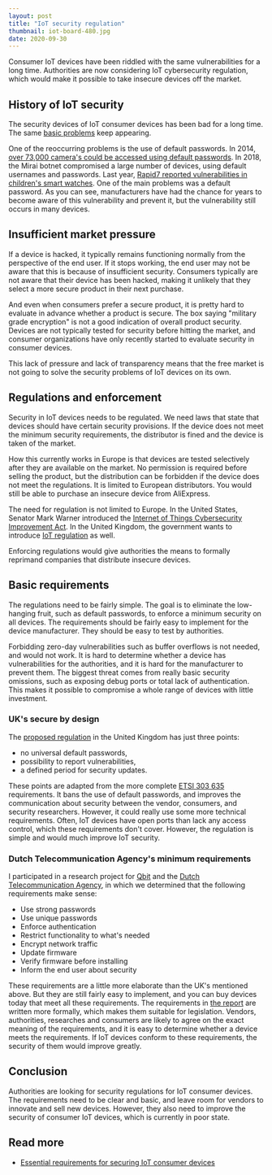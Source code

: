 ```yaml
---
layout: post
title: "IoT security regulation"
thumbnail: iot-board-480.jpg
date: 2020-09-30
---
```


Consumer IoT devices have been riddled with the same vulnerabilities for a long time. Authorities are now considering IoT cybersecurity regulation, which would make it possible to take insecure devices off the market.

<!-- photo source: https://commons.wikimedia.org/wiki/File:Iot_Devices_At_Fscons_(130792869).jpeg -->

## History of IoT security

The security devices of IoT consumer devices has been bad for a long time. The same [basic problems](/2020/09/10/the-most-important-security-problems-with-iot-devices/) keep appearing.

One of the reoccurring problems is the use of default passwords. In 2014, [over 73,000 camera's could be accessed using default passwords](https://www.csoonline.com/article/2844283/peeping-into-73-000-unsecured-security-cameras-thanks-to-default-passwords.html). In 2018, the Mirai botnet compromised a large number of devices, using default usernames and passwords. Last year, [Rapid7 reported vulnerabilities in children's smart watches](https://blog.rapid7.com/2019/12/11/iot-vuln-disclosure-childrens-gps-smart-watches-r7-2019-57/). One of the main problems was a default password. As you can see, manufacturers have had the chance for years to become aware of this vulnerability and prevent it, but the vulnerability still occurs in many devices.

## Insufficient market pressure

If a device is hacked, it typically remains functioning normally from the perspective of the end user. If it stops working, the end user may not be aware that this is because of insufficient security. Consumers typically are not aware that their device has been hacked, making it unlikely that they select a more secure product in their next purchase.

And even when consumers prefer a secure product, it is pretty hard to evaluate in advance whether a product is secure. The box saying "military grade encryption" is not a good indication of overall product security. Devices are not typically tested for security before hitting the market, and consumer organizations have only recently started to evaluate security in consumer devices.

This lack of pressure and lack of transparency means that the free market is not going to solve the security problems of IoT devices on its own.

## Regulations and enforcement

Security in IoT devices needs to be regulated. We need laws that state that devices should have certain security provisions. If the device does not meet the minimum security requirements, the distributor is fined and the device is taken of the market.

How this currently works in Europe is that devices are tested selectively after they are available on the market. No permission is required before selling the product, but the distribution can be forbidden if the device does not meet the regulations. It is limited to European distributors. You would still be able to purchase an insecure device from AliExpress.

The need for regulation is not limited to Europe. In the United States, Senator Mark Warner introduced the [Internet of Things Cybersecurity Improvement Act](https://www.congress.gov/bill/116th-congress/senate-bill/734). In the United Kingdom, the government wants to introduce [IoT regulation](https://www.gov.uk/government/collections/secure-by-design) as well.

Enforcing regulations would give authorities the means to formally reprimand companies that distribute insecure devices.

## Basic requirements

The regulations need to be fairly simple. The goal is to eliminate the low-hanging fruit, such as default passwords, to enforce a minimum security on all devices. The requirements should be fairly easy to implement for the device manufacturer. They should be easy to test by authorities.

Forbidding zero-day vulnerabilities such as buffer overflows is not needed, and would not work. It is hard to determine whether a device has vulnerabilities for the authorities, and it is hard for the manufacturer to prevent them. The biggest threat comes from really basic security omissions, such as exposing debug ports or total lack of authentication. This makes it possible to compromise a whole range of devices with little investment.

### UK's secure by design

The [proposed regulation](https://www.gov.uk/government/collections/secure-by-design) in the United Kingdom has just three points:

* no universal default passwords,
* possibility to report vulnerabilities,
* a defined period for security updates.

These points are adapted from the more complete [ETSI 303 635](https://www.etsi.org/deliver/etsi_en/303600_303699/303645/02.01.01_60/en_303645v020101p.pdf) requirements. It bans the use of default passwords, and improves the communication about security between the vendor, consumers, and security researchers. However, it could really use some more technical requirements. Often, IoT devices have open ports than lack any access control, which these requirements don't cover. However, the regulation is simple and would much improve IoT security.

### Dutch Telecommunication Agency's minimum requirements

I participated in a research project for [Qbit](https://www.eurofins-cybersecurity.com/news/requirements-secured-iot-consumer-devices/) and the [Dutch Telecommunication Agency](https://www.rdi.nl/actueel/nieuws/2020/08/26/acht-simpele-eisen-kunnen-de-cyberveiligheid-van-%E2%80%98slimme-apparatuur%E2%80%99-sterk-verbeteren), in which we determined that the following requirements make sense:

* Use strong passwords
* Use unique passwords
* Enforce authentication
* Restrict functionality to what's needed
* Encrypt network traffic
* Update firmware
* Verify firmware before installing
* Inform the end user about security

These requirements are a little more elaborate than the UK's mentioned above. But they are still fairly easy to implement, and you can buy devices today that meet all these requirements. The requirements in [the report](https://www.rdi.nl/binaries/agentschap-telecom/documenten/rapporten/2020/08/26/onderzoeksrapport-essential-requirements-for-securing-iot-consumer-devices/Essential+requirements+for+securing+consumer+IoT+devices.pdf) are written more formally, which makes them suitable for legislation. Vendors, authorities, researches and consumers are likely to agree on the exact meaning of the requirements, and it is easy to determine whether a device meets the requirements. If IoT devices conform to these requirements, the security of them would improve greatly.

## Conclusion

Authorities are looking for security regulations for IoT consumer devices. The requirements need to be clear and basic, and leave room for vendors to innovate and sell new devices. However, they also need to improve the security of consumer IoT devices, which is currently in poor state.

## Read more

* [Essential requirements for securing IoT consumer devices](https://www.rdi.nl/binaries/agentschap-telecom/documenten/rapporten/2020/08/26/onderzoeksrapport-essential-requirements-for-securing-iot-consumer-devices/Essential+requirements+for+securing+consumer+IoT+devices.pdf)
